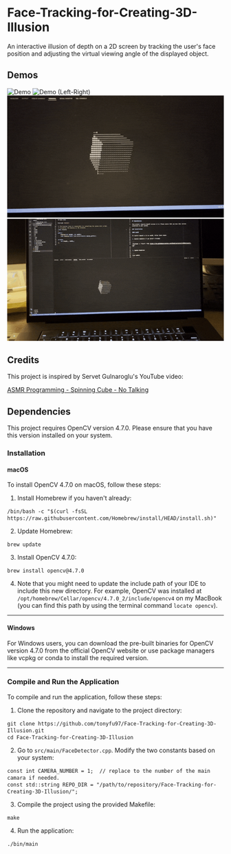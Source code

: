 # Face-Tracking-for-Creating-3D-Illusion
An interactive illusion of depth on a 2D screen by tracking the user's face position and adjusting the virtual viewing angle of the displayed object.

## Demos
![Demo](images/demo.gif)
![Demo (Left-Right)](images/demo-left-right.gif)
![Demo (Up-Down)](images/demo-up-down.gif)
![Demo (Forward-Backward)](images/demo-forward-backward.gif)

## Credits
This project is inspired by Servet Gulnaroglu's YouTube video:

[ASMR Programming - Spinning Cube - No Talking](https://youtu.be/p09i_hoFdd0)

## Dependencies

This project requires OpenCV version 4.7.0. Please ensure that you have this version installed on your system.

### Installation

#### macOS

To install OpenCV 4.7.0 on macOS, follow these steps:

1. Install Homebrew if you haven't already:

```
/bin/bash -c "$(curl -fsSL https://raw.githubusercontent.com/Homebrew/install/HEAD/install.sh)"
```

2. Update Homebrew:

```
brew update
```

3. Install OpenCV 4.7.0:

```
brew install opencv@4.7.0
```

4. Note that you might need to update the include path of your IDE to include
this new directory. For example, OpenCV was installed at `/opt/homebrew/Cellar/opencv/4.7.0_2/include/opencv4` on my MacBook (you can find this path by using the terminal command `locate opencv`).

---

#### Windows

For Windows users, you can download the pre-built binaries for OpenCV version 4.7.0 from the official OpenCV website or use package managers like vcpkg or conda to install the required version.

---

### Compile and Run the Application

To compile and run the application, follow these steps:

1. Clone the repository and navigate to the project directory:

```
git clone https://github.com/tonyfu97/Face-Tracking-for-Creating-3D-Illusion.git
cd Face-Tracking-for-Creating-3D-Illusion
```

2. Go to `src/main/FaceDetector.cpp`. Modify the two constants based on your system:

```
const int CAMERA_NUMBER = 1;  // replace to the number of the main camara if needed.
const std::string REPO_DIR = "/path/to/repository/Face-Tracking-for-Creating-3D-Illusion/";
```

3. Compile the project using the provided Makefile:

```
make
```

4. Run the application:

```
./bin/main
```